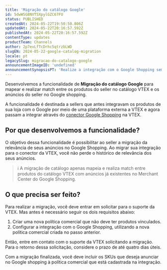 ```yaml
---
title: 'Migração do catálogo Google'
id: 5dwWSG8NVTSXpylGZC67FU
status: PUBLISHED
createdAt: 2024-05-22T19:50:50.806Z
updatedAt: 2024-05-22T20:16:57.592Z
publishedAt: 2024-05-22T20:16:57.592Z
contentType: updates
productTeam: Channels
author: 2p7evLfTcDrhc5qtrzbLWD
slugEN: 2024-05-22-google-catalog-migration
locale: pt
legacySlug: migracao-do-catalogo-google
announcementImageID: 'undefined'
announcementSynopsisPT: 'Realize a integração com o Google Shopping sem perder a relevância dos seus anúncios.'
---
```


Desenvolvemos a funcionalidade de **Migração do catálogo Google** para mapear e realizar match entre os produtos do seller no catálogo VTEX e os anúncios do seller no Google shopping.

A funcionalidade é destinada a sellers que antes integravam os produtos de sua loja com o Google por meio de uma plataforma externa a VTEX e agora passam a integrar através do [conector Google Shopping](/pt/tracks/configurar-integracao-com-o-google-shopping--25Sl7iOqq58PGfVfTAo8Xw) na VTEX.

## Por que desenvolvemos a funcionalidade?

O objetivo dessa funcionalidade é possibilitar ao seller a migração da relevância de seus anúncios no Google Shopping. Ao migrar sua integração para o conector da VTEX, você não perde o histórico de relevância dos seus anúncios. 

> ℹ️ A migração de catálogo apenas mapeia e realiza match entre produtos do catálogo VTEX com anúncios já existentes no Merchant Center do Google Shopping.

## O que precisa ser feito?

Para realizar a migração, você deve entrar em solicitar para o suporte da VTEX. Mas antes é necessário seguir os dois requisitos abaixo:

1. Criar uma nova política comercial que não deve ter produtos vinculados.
2. Configurar a integração com o Google Shopping, utilizando a nova política comercial criada no passo anterior.

Então, entre em contato com o suporte da VTEX solicitando a migração. Para o retorno dessa solicitação, considere o prazo de até quatro dias úteis.

Com a migração finalizada, você deve incluir os SKUs que deseja anunciar no Google shopping à política comercial que está cadastrada na integração.

